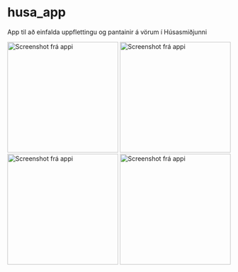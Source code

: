 # husa_app

App til að einfalda uppflettingu og pantainir á vörum í Húsasmiðjunni

<p float="left">
  <img src="https://files.gudmunduro.com/Screenshot_2020-01-15-13-59-09.png" alt="Screenshot frá appi" width="250" />
  <img src="https://files.gudmunduro.com/Screenshot_2020-01-15-14-15-50.png" alt="Screenshot frá appi" width="250" />
  <img src="https://files.gudmunduro.com/Screenshot_2020-01-15-14-15-37.png" alt="Screenshot frá appi" width="250" />
  <img src="https://files.gudmunduro.com/Screenshot_2020-01-15-14-15-28.png" alt="Screenshot frá appi" width="250" />
</p>
